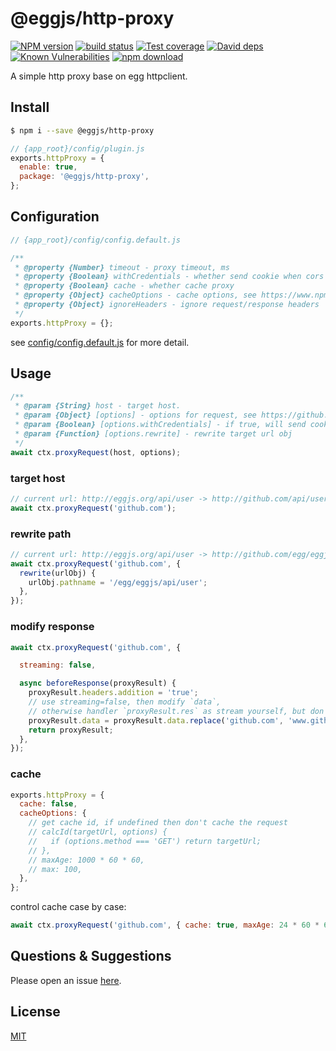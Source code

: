 # @eggjs/http-proxy

[![NPM version][npm-image]][npm-url]
[![build status][travis-image]][travis-url]
[![Test coverage][codecov-image]][codecov-url]
[![David deps][david-image]][david-url]
[![Known Vulnerabilities][snyk-image]][snyk-url]
[![npm download][download-image]][download-url]

[npm-image]: https://img.shields.io/npm/v/@eggjs/http-proxy.svg?style=flat-square
[npm-url]: https://npmjs.org/package/@eggjs/http-proxy
[travis-image]: https://img.shields.io/travis/eggjs/egg-http-proxy.svg?style=flat-square
[travis-url]: https://travis-ci.org/eggjs/egg-http-proxy
[codecov-image]: https://img.shields.io/codecov/c/github/eggjs/egg-http-proxy.svg?style=flat-square
[codecov-url]: https://codecov.io/github/eggjs/egg-http-proxy?branch=master
[david-image]: https://img.shields.io/david/eggjs/egg-http-proxy.svg?style=flat-square
[david-url]: https://david-dm.org/eggjs/egg-http-proxy
[snyk-image]: https://snyk.io/test/npm/@eggjs/http-proxy/badge.svg?style=flat-square
[snyk-url]: https://snyk.io/test/npm/@eggjs/http-proxy
[download-image]: https://img.shields.io/npm/dm/@eggjs/http-proxy.svg?style=flat-square
[download-url]: https://npmjs.org/package/@eggjs/http-proxy

A simple http proxy base on egg httpclient.

## Install


```bash
$ npm i --save @eggjs/http-proxy
```

```js
// {app_root}/config/plugin.js
exports.httpProxy = {
  enable: true,
  package: '@eggjs/http-proxy',
};
```

## Configuration

```js
// {app_root}/config/config.default.js

/**
 * @property {Number} timeout - proxy timeout, ms
 * @property {Boolean} withCredentials - whether send cookie when cors
 * @property {Boolean} cache - whether cache proxy
 * @property {Object} cacheOptions - cache options, see https://www.npmjs.com/package/lru-cache
 * @property {Object} ignoreHeaders - ignore request/response headers
 */
exports.httpProxy = {};
```

see [config/config.default.js](config/config.default.js) for more detail.

## Usage

```js
/**
 * @param {String} host - target host.
 * @param {Object} [options] - options for request, see https://github.com/node-modules/urllib
 * @param {Boolean} [options.withCredentials] - if true, will send cookie when cors
 * @param {Function} [options.rewrite] - rewrite target url obj
 */
await ctx.proxyRequest(host, options);
```

### target host

```js
// current url: http://eggjs.org/api/user -> http://github.com/api/user
await ctx.proxyRequest('github.com');
```

### rewrite path

```js
// current url: http://eggjs.org/api/user -> http://github.com/egg/eggjs/api/user
await ctx.proxyRequest('github.com', {
  rewrite(urlObj) {
    urlObj.pathname = '/egg/eggjs/api/user';
  },
});
```

### modify response

```js
await ctx.proxyRequest('github.com', {

  streaming: false,

  async beforeResponse(proxyResult) {
    proxyResult.headers.addition = 'true';
    // use streaming=false, then modify `data`,
    // otherwise handler `proxyResult.res` as stream yourself, but don't forgot to adjuest content-length
    proxyResult.data = proxyResult.data.replace('github.com', 'www.github.com');
    return proxyResult;
  },
});
```

### cache

```js
exports.httpProxy = {
  cache: false,
  cacheOptions: {
    // get cache id, if undefined then don't cache the request
    // calcId(targetUrl, options) {
    //   if (options.method === 'GET') return targetUrl;
    // },
    // maxAge: 1000 * 60 * 60,
    // max: 100,
  },
};
```

control cache case by case:

```js
await ctx.proxyRequest('github.com', { cache: true, maxAge: 24 * 60 * 60 * 1000 });
```

## Questions & Suggestions

Please open an issue [here](https://github.com/eggjs/egg/issues).

## License

[MIT](LICENSE)
